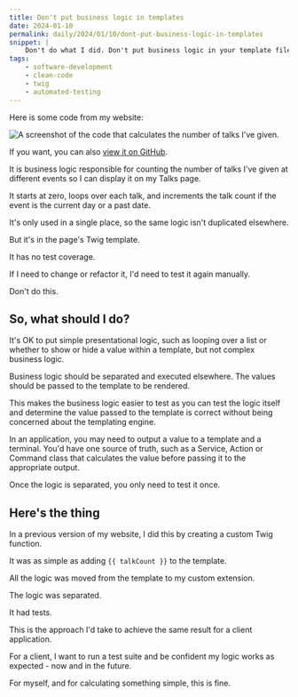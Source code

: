 ```yaml
---
title: Don't put business logic in templates
date: 2024-01-10
permalink: daily/2024/01/10/dont-put-business-logic-in-templates
snippet: |
    Don't do what I did. Don't put business logic in your template files.
tags:
    - software-development
    - clean-code
    - twig
    - automated-testing
---
```


Here is some code from my website:

![A screenshot of the code that calculates the number of talks I've given.]({{site.url}}/assets/images/talk-count-code.png)

If you want, you can also [view it on GitHub](https://raw.githubusercontent.com/opdavies/oliverdavies.uk/main/source/_pages/talks.md).

It is business logic responsible for counting the number of talks I've given at different events so I can display it on my Talks page.

It starts at zero, loops over each talk, and increments the talk count if the event is the current day or a past date.

It's only used in a single place, so the same logic isn't duplicated elsewhere.

But it's in the page's Twig template.

It has no test coverage.

If I need to change or refactor it, I'd need to test it again manually.

Don't do this.

## So, what should I do?

It's OK to put simple presentational logic, such as looping over a list or whether to show or hide a value within a template, but not complex business logic.

Business logic should be separated and executed elsewhere. The values should be passed to the template to be rendered.

This makes the business logic easier to test as you can test the logic itself and determine the value passed to the template is correct without being concerned about the templating engine.

In an application, you may need to output a value to a template and a terminal. You'd have one source of truth, such as a Service, Action or Command class that calculates the value before passing it to the appropriate output.

Once the logic is separated, you only need to test it once.

## Here's the thing

In a previous version of my website, I did this by creating a custom Twig function.

It was as simple as adding `{{ talkCount }}` to the template.

All the logic was moved from the template to my custom extension.

The logic was separated.

It had tests.

This is the approach I'd take to achieve the same result for a client application.

For a client, I want to run a test suite and be confident my logic works as expected - now and in the future.

For myself, and for calculating something simple, this is fine.
